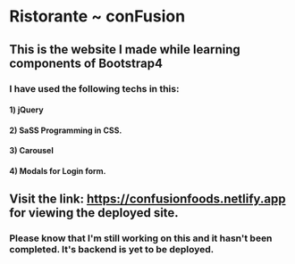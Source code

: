 # Ristorante ~ conFusion 
## This is the website I made while learning components of Bootstrap4
### I have used the following techs in this:
#### 1) jQuery
#### 2) SaSS Programming in CSS.
#### 3) Carousel
#### 4) Modals for Login form.

## Visit the link: https://confusionfoods.netlify.app for viewing the deployed site.

### Please know that I'm still working on this and it hasn't been completed. It's backend is yet to be deployed.